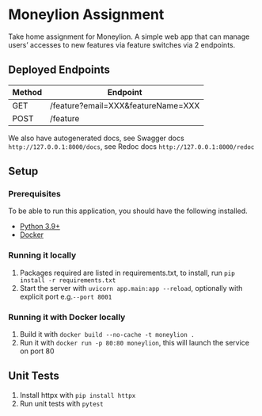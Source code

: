 # Moneylion Assignment
Take home assignment for Moneylion. A simple web app that can manage users’ accesses to new features via feature switches via 2 endpoints.

## Deployed Endpoints
| Method | Endpoint                           |
| ------ | ---------------------------------- |
| GET    | /feature?email=XXX&featureName=XXX |
| POST   | /feature                           |

We also have autogenerated docs, see Swagger docs `http://127.0.0.1:8000/docs`, see Redoc docs `http://127.0.0.1:8000/redoc`

## Setup 
### Prerequisites 
To be able to run this application, you should have the following installed.
- [Python 3.9+](https://www.python.org/)
- [Docker](https://docs.docker.com/get-docker/)

### Running it locally
1. Packages required are listed in requirements.txt, to install, run `pip install -r requirements.txt`
2. Start the server with `uvicorn app.main:app --reload`, optionally with explicit port e.g.`--port 8001`

### Running it with Docker locally
1. Build it with `docker build --no-cache -t moneylion .`
2. Run it with `docker run -p 80:80 moneylion`, this will launch the service on port 80

## Unit Tests
1. Install httpx with `pip install httpx`
2. Run unit tests with `pytest`
